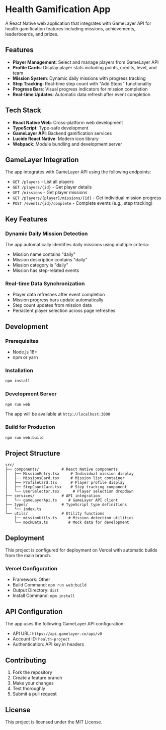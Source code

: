 # Health Gamification App

A React Native web application that integrates with GameLayer API for health gamification features including missions, achievements, leaderboards, and prizes.

## Features

- **Player Management**: Select and manage players from GameLayer API
- **Profile Cards**: Display player stats including points, credits, level, and team
- **Mission System**: Dynamic daily missions with progress tracking
- **Step Tracking**: Real-time step count with "Add Steps" functionality
- **Progress Bars**: Visual progress indicators for mission completion
- **Real-time Updates**: Automatic data refresh after event completion

## Tech Stack

- **React Native Web**: Cross-platform web development
- **TypeScript**: Type-safe development
- **GameLayer API**: Backend gamification services
- **Lucide React Native**: Modern icon library
- **Webpack**: Module bundling and development server

## GameLayer Integration

The app integrates with GameLayer API using the following endpoints:

- `GET /players` - List all players
- `GET /players/{id}` - Get player details
- `GET /missions` - Get player missions
- `GET /players/{player}/missions/{id}` - Get individual mission progress
- `POST /events/{id}/complete` - Complete events (e.g., step tracking)

## Key Features

### Dynamic Daily Mission Detection
The app automatically identifies daily missions using multiple criteria:
- Mission name contains "daily"
- Mission description contains "daily"
- Mission category is "daily"
- Mission has step-related events

### Real-time Data Synchronization
- Player data refreshes after event completion
- Mission progress bars update automatically
- Step count updates from mission data
- Persistent player selection across page refreshes

## Development

### Prerequisites
- Node.js 18+
- npm or yarn

### Installation
```bash
npm install
```

### Development Server
```bash
npm run web
```

The app will be available at `http://localhost:3000`

### Build for Production
```bash
npm run web:build
```

## Project Structure

```
src/
├── components/          # React Native components
│   ├── MissionEntry.tsx     # Individual mission display
│   ├── MissionsCard.tsx     # Mission list container
│   ├── ProfileCard.tsx      # Player profile display
│   ├── StepCountCard.tsx    # Step tracking component
│   └── UserSelector.tsx      # Player selection dropdown
├── services/            # API integration
│   └── gameLayerApi.ts     # GameLayer API client
├── types/               # TypeScript type definitions
│   └── index.ts
└── utils/               # Utility functions
    ├── missionUtils.ts     # Mission detection utilities
    └── mockData.ts         # Mock data for development
```

## Deployment

This project is configured for deployment on Vercel with automatic builds from the main branch.

### Vercel Configuration
- Framework: Other
- Build Command: `npm run web:build`
- Output Directory: `dist`
- Install Command: `npm install`

## API Configuration

The app uses the following GameLayer API configuration:
- API URL: `https://api.gamelayer.co/api/v0`
- Account ID: `health-project`
- Authentication: API key in headers

## Contributing

1. Fork the repository
2. Create a feature branch
3. Make your changes
4. Test thoroughly
5. Submit a pull request

## License

This project is licensed under the MIT License.